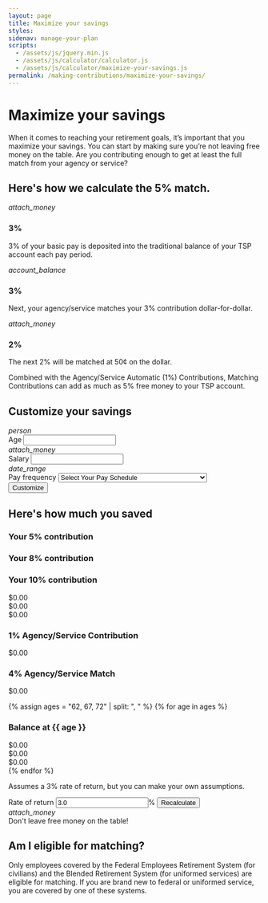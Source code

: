 ```yaml
---
layout: page
title: Maximize your savings
styles:
sidenav: manage-your-plan
scripts:
  - /assets/js/jquery.min.js
  - /assets/js/calculator/calculator.js
  - /assets/js/calculator/maximize-your-savings.js
permalink: /making-contributions/maximize-your-savings/
---
```

# Maximize your savings

When it comes to reaching your retirement goals, it’s important that you
maximize your savings. You can start by making sure you’re not leaving free
money on the table. Are you contributing enough to get at least the full match from your agency or service?



<!-- HOW CALCULATED -->
<section id="maximize">
<div class="usa-grid-full">
  <div class="usa-width-one-whole silver"><h2>Here's how we calculate the 5% match.</h2></div>
</div>
<div class="usa-grid-full calculate">
  <div class="usa-width-one-third gradient-1">
    <i class="material-icons md-120">attach_money</i>
    <h3>3%</h3>
    <p>3% of your basic pay is deposited into the traditional balance of your TSP account each pay period.</p></div>
  <div class="usa-width-one-third gradient-2">
    <i class="material-icons md-120">account_balance</i><h3>3%</h3>
    <p>Next, your agency/service matches your 3% contribution dollar-for-dollar.</p></div>
  <div class="usa-width-one-third gradient-3">
    <i class="material-icons md-120">attach_money</i><h3>2%</h3>
    <p>The next 2% will be matched at 50&#162; on the dollar.</p></div>
</div>

<div class="usa-grid-full">
  <div class="usa-width-one-whole ">
  <div class="match silver">Combined with the Agency/Service Automatic (1%) Contributions, Matching Contributions can add as much as 5% free money to your TSP account.</div></div>
</div>
</section> <!-- // end #maximize -->

<!-- CUSTOMIZE YOUR SAVINGS -->
<section id="customize">
<div class="usa-grid-full customize">
  <div class="usa-width-one-whole blue-medium"><h2>Customize your savings</h2></div>
</div>
<div class="usa-grid-full">
  <div class="usa-width-one-third">
    <i class="material-icons md-144">person</i>
    <div id="your-age-input-error" class="">
        <label id="your-age-label" class="" for="your-age">Age</label>
        <span id="your-age-error-message" class="" role="alert"></span>
        <input id="your-age" name="your-age" type="number"
          onChange="ageGood(0);" onBlur="ageGood(0);" aria-labeledby="your-age-label" aria-describedby="">
    </div>
  </div>
  <div class="usa-width-one-third">
    <i class="material-icons md-144">attach_money</i>
    <div id="your-salary-input-error" class="">
        <label id="your-salary-label" class="" for="your-salary">Salary</label>
        <span id="your-salary-error-message" class="" role="alert"></span>
        <input id="your-salary" name="your-salary" type="number"
          onChange="salaryGood(0);" onBlur="salaryGood(0);" aria-labeledby="your-salary-label" aria-describedby="">
    </div>
  </div>
  <div class="usa-width-one-third">
    <i class="material-icons md-144">date_range</i>
    <div id="pay-frequency-input-error" class="">
        <label id="pay-frequency-label" class="" for="pay-frequency">Pay frequency</label>
        <span id="pay-frequency-error-message" class="" role="alert"></span>
        <select id="pay-frequency" name="pay-frequency" type="text"
            onChange="frequencyGood(0);" onBlur="frequencyGood(0);"
            aria-labeledby="pay-frequency-label" aria-describedby="">
           <option value="Select">Select Your Pay Schedule</option>
           <option value="Biweekly">Biweekly (every 2 weeks, 26 times a year)</option>
           <option value="Weekly">Weekly (52 times a year)</option>
           <option value="Semi-monthly">Semi-monthly (twice a month, 24 times a year)</option>
           <option value="Monthly">Monthly (12 times a year).</option>
        </select>
    </div>
  </div>
</div>
<div class="usa-grid-full">
  <div class="usa-width-one-whole"><button class="usa-button" onClick="calculate(1);">Customize</button></div>
</div>
</section> <!-- // end #customize -->

<!-- HERE'S HOW MUCH YOU SAVED -->
<section id="how-much-you-saved">
<div class="usa-grid-full">
  <div class="usa-width-one-whole blue-medium"><h2>Here's how much you saved</h2></div>
</div>
<!-- CONTRIBUTION AMOUNTS % -->
<div class="usa-grid-full">
 <div class="usa-width-one-third silver"><h3>Your 5% contribution</h3></div>
 <div class="usa-width-one-third silver"><h3>Your 8% contribution</h3></div>
 <div class="usa-width-one-third silver"><h3>Your 10% contribution</h3></div>
</div>
<div class="usa-grid-full value">
 <div class="usa-width-one-third " id="contrib1">$0.00</div>
 <div class="usa-width-one-third " id="contrib2">$0.00</div>
 <div class="usa-width-one-third " id="contrib3">$0.00</div>
</div>

<!-- 1% AGENCY/SERVICE CONTRIBUTION -->
<div class="usa-grid-full">
  <div class="usa-width-one-whole silver"><h3>1% Agency/Service Contribution</h3></div>
</div>
<div class="usa-grid-full value">
  <div class="usa-width-one-whole " id="agencyContrib">$0.00</div>
</div>

<!-- 4% AGENCY/SERVICE CONTRIBUTION -->
<div class="usa-grid-full">
  <div class="usa-width-one-whole silver"><h3>4% Agency/Service Match</h3></div>
</div>
<div class="usa-grid-full value">
  <div class="usa-width-one-whole " id="agencyMatch">$0.00</div>
</div>

<!-- BALANCE blocks for AGEs -->
{% assign ages = "62, 67, 72" | split: ", " %}
{% for age in ages %}
  <!-- BALANCE AGE {{ age }} -->
  <div class="usa-grid-full">
    <div class="usa-width-one-whole silver"><h3>Balance at {{ age }}</h3></div>
  </div>
  <div class="usa-grid-full value">
   <div class="usa-width-one-third" id="balance-1-{{ age }}">$0.00</div>
   <div class="usa-width-one-third" id="balance-2-{{ age }}">$0.00</div>
   <div class="usa-width-one-third" id="balance-3-{{ age }}">$0.00</div>
  </div>
{% endfor %}

<!-- RECALCULATE -->
<div class="usa-grid-full">
  <div class="usa-width-one-whole recalculate">
    <p>Assumes a 3% rate of return, but you can make your own assumptions.</p>
    <div id="your-rate-of-return-input-error" class="">
        <label id="your-rate-of-return-label" class="" for="your-rate-of-return">Rate of return</label>
        <span id="your-rate-of-return-error-message" class="" role="alert"></span>
        <input id="your-rate-of-return" name="your-rate-of-return" type="number" value="3.0"
            onChange="rateGood(0);" onBlur="rateGood(0);" aria-labeledby="your-rate-of-return-label" aria-describedby=""><span class="percent">%</span>
            <button class="usa-button" onClick="calculate(1);">Recalculate</button>
    </div>
  </div>
</div>

</section> <!-- // end #how-much-you-saved -->

<!-- DON'T LEAVE FREE MONEY ON THE TABLE -->
<section id="free-money-honey">
<div class="usa-grid-full">
  <div class="usa-width-one-whole "><i class="material-icons md-48">attach_money</i></div>
  <div class="usa-width-one-whole ">Don't leave free money on the table!</div>
</div>
</section> <!-- // end #free-money-honey -->

<!-- ![How to maximize your 5% matching contributions](/assets/img/infographs/maximize-your-savings.png) -->

## Am I eligible for matching?
Only employees covered by the <span data-term="Federal Employees' Retirement System (FERS)" class="js-glossary-toggle term term-end">Federal Employees Retirement System</span> (for civilians) and the <span data-term="Blended Retirement System (BRS)" class="js-glossary-toggle term term-end">Blended Retirement System </span> (for uniformed services) are eligible for matching. If you are brand new to federal or uniformed service, you are covered by one of these systems.
